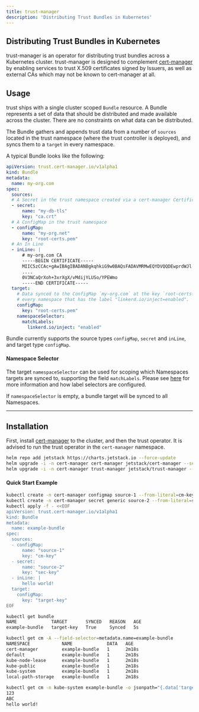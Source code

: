 ```yaml
---
title: trust-manager
description: 'Distributing Trust Bundles in Kubernetes'
---
```


## Distributing Trust Bundles in Kubernetes

trust-manager is an operator for distributing trust bundles across a Kubernetes cluster.
trust-manager is designed to complement
[cert-manager](https://github.com/cert-manager/cert-manager) by enabling services to
trust X.509 certificates signed by Issuers, as well as external CAs which may
not be known to cert-manager at all.

## Usage

trust ships with a single cluster scoped `Bundle` resource. A Bundle represents
a set of data that should be distributed and made available across the cluster.
There are no constraints on what data can be distributed.

The Bundle gathers and appends trust data from a number of `sources` located in
the trust namespace (where the trust controller is deployed), and syncs them to
a `target` in every namespace.

A typical Bundle looks like the following:

```yaml
apiVersion: trust.cert-manager.io/v1alpha1
kind: Bundle
metadata:
  name: my-org.com
spec:
  sources:
  # A Secret in the trust namespace created via a cert-manager Certificate
  - secret:
      name: "my-db-tls"
      key: "ca.crt"
  # A ConfigMap in the trust namespace
  - configMap:
      name: "my-org.net"
      key: "root-certs.pem"
  # An In Line
  - inLine: |
      # my-org.com CA
      -----BEGIN CERTIFICATE-----
      MIIC5zCCAc+gAwIBAgIBADANBgkqhkiG9w0BAQsFADAVMRMwEQYDVQQDEwprdWJl
      ....
      0V3NCaQrXoh+3xrXgX/vMdijYLUSo/YPEWmo
      -----END CERTIFICATE-----
  target:
    # Data synced to the ConfigMap `my-org.com` at the key `root-certs.pem` in
    # every namespace that has the label "linkerd.io/inject=enabled".
    configMap:
      key: "root-certs.pem"
    namespaceSelector:
      matchLabels:
        linkerd.io/inject: "enabled"
```

Bundle currently supports the source types `configMap`, `secret` and `inLine`,
and target type `configMap`.

#### Namespace Selector

The target `namespaceSelector` can be used for scoping which Namespaces targets
are synced to, supporting the field `matchLabels`. Please see
[here](https://kubernetes.io/docs/concepts/overview/working-with-objects/labels/#label-selectors)
for more information and how label selectors are configured.

If `namespaceSelector` is empty, a bundle target will be synced to all
Namespaces.

---

## Installation

First, install [cert-manager](https://cert-manager.io/docs/installation/) to the
cluster, and then the trust operator. It is advised to run the trust operator in
the `cert-manager` namespace.

```bash
helm repo add jetstack https://charts.jetstack.io --force-update
helm upgrade -i -n cert-manager cert-manager jetstack/cert-manager --set installCRDs=true --wait --create-namespace
helm upgrade -i -n cert-manager trust-manager jetstack/trust-manager --wait
```

#### Quick Start Example

```bash
kubectl create -n cert-manager configmap source-1 --from-literal=cm-key=123
kubectl create -n cert-manager secret generic source-2 --from-literal=sec-key=ABC
kubectl apply -f - <<EOF
apiVersion: trust.cert-manager.io/v1alpha1
kind: Bundle
metadata:
  name: example-bundle
spec:
  sources:
  - configMap:
      name: "source-1"
      key: "cm-key"
  - secret:
      name: "source-2"
      key: "sec-key"
  - inLine: |
      hello world!
  target:
    configMap:
      key: "target-key"
EOF
```

```bash
kubectl get bundle
NAME             TARGET       SYNCED   REASON   AGE
example-bundle   target-key   True     Synced   5s
```

```bash
kubectl get cm -A --field-selector=metadata.name=example-bundle
NAMESPACE            NAME             DATA   AGE
cert-manager         example-bundle   1      2m18s
default              example-bundle   1      2m18s
kube-node-lease      example-bundle   1      2m18s
kube-public          example-bundle   1      2m18s
kube-system          example-bundle   1      2m18s
local-path-storage   example-bundle   1      2m18s
```

```bash
kubectl get cm -n kube-system example-bundle -o jsonpath="{.data['target-key']}"
123
ABC
hello world!
```
